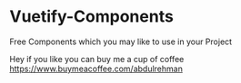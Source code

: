 # Vuetify-Components
Free Components which you may like to use in your Project

Hey if you like you can buy me a cup of coffee
https://www.buymeacoffee.com/abdulrehman
